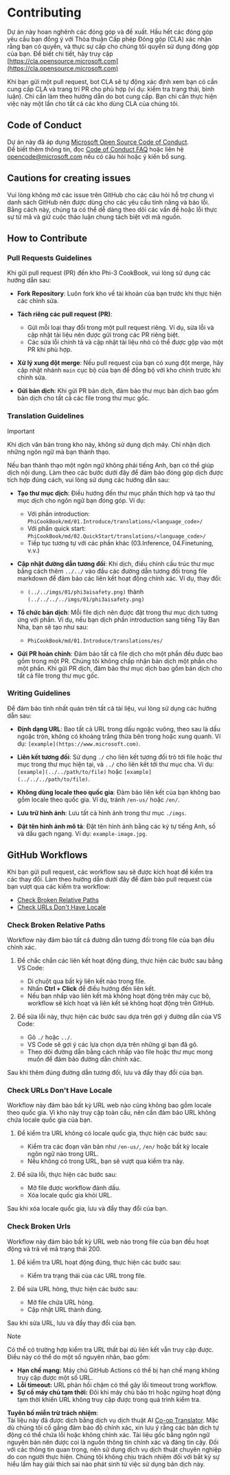 <!--
CO_OP_TRANSLATOR_METADATA:
{
  "original_hash": "9f71f15fee9a73ecfcd4fd40efbe3070",
  "translation_date": "2025-05-09T03:42:10+00:00",
  "source_file": "CONTRIBUTING.md",
  "language_code": "vi"
}
-->
# Contributing

Dự án này hoan nghênh các đóng góp và đề xuất. Hầu hết các đóng góp yêu cầu bạn đồng ý với Thỏa thuận Cấp phép Đóng góp (CLA) xác nhận rằng bạn có quyền, và thực sự cấp cho chúng tôi quyền sử dụng đóng góp của bạn. Để biết chi tiết, hãy truy cập [https://cla.opensource.microsoft.com](https://cla.opensource.microsoft.com)

Khi bạn gửi một pull request, bot CLA sẽ tự động xác định xem bạn có cần cung cấp CLA và trang trí PR cho phù hợp (ví dụ: kiểm tra trạng thái, bình luận). Chỉ cần làm theo hướng dẫn do bot cung cấp. Bạn chỉ cần thực hiện việc này một lần cho tất cả các kho dùng CLA của chúng tôi.

## Code of Conduct

Dự án này đã áp dụng [Microsoft Open Source Code of Conduct](https://opensource.microsoft.com/codeofconduct/).  
Để biết thêm thông tin, đọc [Code of Conduct FAQ](https://opensource.microsoft.com/codeofconduct/faq/) hoặc liên hệ [opencode@microsoft.com](mailto:opencode@microsoft.com) nếu có câu hỏi hoặc ý kiến bổ sung.

## Cautions for creating issues

Vui lòng không mở các issue trên GitHub cho các câu hỏi hỗ trợ chung vì danh sách GitHub nên được dùng cho các yêu cầu tính năng và báo lỗi. Bằng cách này, chúng ta có thể dễ dàng theo dõi các vấn đề hoặc lỗi thực sự từ mã và giữ cuộc thảo luận chung tách biệt với mã nguồn.

## How to Contribute

### Pull Requests Guidelines

Khi gửi pull request (PR) đến kho Phi-3 CookBook, vui lòng sử dụng các hướng dẫn sau:

- **Fork Repository**: Luôn fork kho về tài khoản của bạn trước khi thực hiện các chỉnh sửa.

- **Tách riêng các pull request (PR)**:
  - Gửi mỗi loại thay đổi trong một pull request riêng. Ví dụ, sửa lỗi và cập nhật tài liệu nên được gửi trong các PR riêng biệt.
  - Các sửa lỗi chính tả và cập nhật tài liệu nhỏ có thể được gộp vào một PR khi phù hợp.

- **Xử lý xung đột merge**: Nếu pull request của bạn có xung đột merge, hãy cập nhật nhánh `main` cục bộ của bạn để đồng bộ với kho chính trước khi chỉnh sửa.

- **Gửi bản dịch**: Khi gửi PR bản dịch, đảm bảo thư mục bản dịch bao gồm bản dịch cho tất cả các file trong thư mục gốc.

### Translation Guidelines

> [!IMPORTANT]
>
> Khi dịch văn bản trong kho này, không sử dụng dịch máy. Chỉ nhận dịch những ngôn ngữ mà bạn thành thạo.

Nếu bạn thành thạo một ngôn ngữ không phải tiếng Anh, bạn có thể giúp dịch nội dung. Làm theo các bước dưới đây để đảm bảo đóng góp dịch được tích hợp đúng cách, vui lòng sử dụng các hướng dẫn sau:

- **Tạo thư mục dịch**: Điều hướng đến thư mục phần thích hợp và tạo thư mục dịch cho ngôn ngữ bạn đóng góp. Ví dụ:
  - Với phần introduction: `PhiCookBook/md/01.Introduce/translations/<language_code>/`
  - Với phần quick start: `PhiCookBook/md/02.QuickStart/translations/<language_code>/`
  - Tiếp tục tương tự với các phần khác (03.Inference, 04.Finetuning, v.v.)

- **Cập nhật đường dẫn tương đối**: Khi dịch, điều chỉnh cấu trúc thư mục bằng cách thêm `../../` vào đầu các đường dẫn tương đối trong file markdown để đảm bảo các liên kết hoạt động chính xác. Ví dụ, thay đổi:
  - `(../../imgs/01/phi3aisafety.png)` thành `(../../../../imgs/01/phi3aisafety.png)`

- **Tổ chức bản dịch**: Mỗi file dịch nên được đặt trong thư mục dịch tương ứng với phần. Ví dụ, nếu bạn dịch phần introduction sang tiếng Tây Ban Nha, bạn sẽ tạo như sau:
  - `PhiCookBook/md/01.Introduce/translations/es/`

- **Gửi PR hoàn chỉnh**: Đảm bảo tất cả file dịch cho một phần đều được bao gồm trong một PR. Chúng tôi không chấp nhận bản dịch một phần cho một phần. Khi gửi PR dịch, đảm bảo thư mục dịch bao gồm bản dịch cho tất cả file trong thư mục gốc.

### Writing Guidelines

Để đảm bảo tính nhất quán trên tất cả tài liệu, vui lòng sử dụng các hướng dẫn sau:

- **Định dạng URL**: Bao tất cả URL trong dấu ngoặc vuông, theo sau là dấu ngoặc tròn, không có khoảng trắng thừa bên trong hoặc xung quanh. Ví dụ: `[example](https://www.microsoft.com)`.

- **Liên kết tương đối**: Sử dụng `./` cho liên kết tương đối trỏ tới file hoặc thư mục trong thư mục hiện tại, và `../` cho liên kết tới thư mục cha. Ví dụ: `[example](../../path/to/file)` hoặc `[example](../../../path/to/file)`.

- **Không dùng locale theo quốc gia**: Đảm bảo liên kết của bạn không bao gồm locale theo quốc gia. Ví dụ, tránh `/en-us/` hoặc `/en/`.

- **Lưu trữ hình ảnh**: Lưu tất cả hình ảnh trong thư mục `./imgs`.

- **Đặt tên hình ảnh mô tả**: Đặt tên hình ảnh bằng các ký tự tiếng Anh, số và dấu gạch ngang. Ví dụ: `example-image.jpg`.

## GitHub Workflows

Khi bạn gửi pull request, các workflow sau sẽ được kích hoạt để kiểm tra các thay đổi. Làm theo hướng dẫn dưới đây để đảm bảo pull request của bạn vượt qua các kiểm tra workflow:

- [Check Broken Relative Paths](../..)
- [Check URLs Don't Have Locale](../..)

### Check Broken Relative Paths

Workflow này đảm bảo tất cả đường dẫn tương đối trong file của bạn đều chính xác.

1. Để chắc chắn các liên kết hoạt động đúng, thực hiện các bước sau bằng VS Code:
    - Di chuột qua bất kỳ liên kết nào trong file.
    - Nhấn **Ctrl + Click** để điều hướng đến liên kết.
    - Nếu bạn nhấp vào liên kết mà không hoạt động trên máy cục bộ, workflow sẽ kích hoạt và liên kết sẽ không hoạt động trên GitHub.

1. Để sửa lỗi này, thực hiện các bước sau dựa trên gợi ý đường dẫn của VS Code:
    - Gõ `./` hoặc `../`.
    - VS Code sẽ gợi ý các lựa chọn dựa trên những gì bạn đã gõ.
    - Theo dõi đường dẫn bằng cách nhấp vào file hoặc thư mục mong muốn để đảm bảo đường dẫn chính xác.

Sau khi thêm đúng đường dẫn tương đối, lưu và đẩy thay đổi của bạn.

### Check URLs Don't Have Locale

Workflow này đảm bảo bất kỳ URL web nào cũng không bao gồm locale theo quốc gia. Vì kho này truy cập toàn cầu, nên cần đảm bảo URL không chứa locale quốc gia của bạn.

1. Để kiểm tra URL không có locale quốc gia, thực hiện các bước sau:

    - Kiểm tra các đoạn văn bản như `/en-us/`, `/en/` hoặc bất kỳ locale ngôn ngữ nào trong URL.
    - Nếu không có trong URL, bạn sẽ vượt qua kiểm tra này.

1. Để sửa lỗi, thực hiện các bước sau:
    - Mở file được workflow đánh dấu.
    - Xóa locale quốc gia khỏi URL.

Sau khi xóa locale quốc gia, lưu và đẩy thay đổi của bạn.

### Check Broken Urls

Workflow này đảm bảo bất kỳ URL web nào trong file của bạn đều hoạt động và trả về mã trạng thái 200.

1. Để kiểm tra URL hoạt động đúng, thực hiện các bước sau:
    - Kiểm tra trạng thái của các URL trong file.

2. Để sửa URL hỏng, thực hiện các bước sau:
    - Mở file chứa URL hỏng.
    - Cập nhật URL thành đúng.

Sau khi sửa URL, lưu và đẩy thay đổi của bạn.

> [!NOTE]
>
> Có thể có trường hợp kiểm tra URL thất bại dù liên kết vẫn truy cập được. Điều này có thể do một số nguyên nhân, bao gồm:
>
> - **Hạn chế mạng:** Máy chủ GitHub Actions có thể bị hạn chế mạng không truy cập được một số URL.
> - **Lỗi timeout:** URL phản hồi chậm có thể gây lỗi timeout trong workflow.
> - **Sự cố máy chủ tạm thời:** Đôi khi máy chủ bảo trì hoặc ngừng hoạt động tạm thời khiến URL không truy cập được trong quá trình kiểm tra.

**Tuyên bố miễn trừ trách nhiệm**:  
Tài liệu này đã được dịch bằng dịch vụ dịch thuật AI [Co-op Translator](https://github.com/Azure/co-op-translator). Mặc dù chúng tôi cố gắng đảm bảo độ chính xác, xin lưu ý rằng các bản dịch tự động có thể chứa lỗi hoặc không chính xác. Tài liệu gốc bằng ngôn ngữ nguyên bản nên được coi là nguồn thông tin chính xác và đáng tin cậy. Đối với các thông tin quan trọng, nên sử dụng dịch vụ dịch thuật chuyên nghiệp do con người thực hiện. Chúng tôi không chịu trách nhiệm đối với bất kỳ sự hiểu lầm hay giải thích sai nào phát sinh từ việc sử dụng bản dịch này.